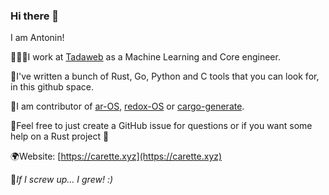 ### Hi there 👋

I am Antonin!

🧑🏻‍💻I work at [Tadaweb](https://www.tadaweb.com) as a Machine Learning and Core engineer.

🔭I've written a bunch of Rust, Go, Python and C tools that you can look for, in this github space.

🤝I am contributor of [ar-OS](https://github.com/ar-OS), [redox-OS](https://gitlab.redox-os.org/redox-os/redox/) or [cargo-generate](https://github.com/ashleygwilliams/cargo-generate/).

💬Feel free to just create a GitHub issue for questions or if you want some help on a Rust project 🙂

🌍Website: [https://carette.xyz](https://carette.xyz)

🌱_If I screw up... I grew! :)_
